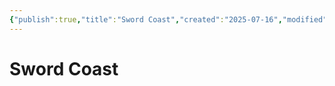 ```yaml
---
{"publish":true,"title":"Sword Coast","created":"2025-07-16","modified":"2025-07-20T15:39:02.788+02:00","published":"2025-07-16","cssclasses":""}
---
```


# Sword Coast

